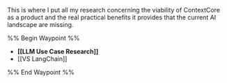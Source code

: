 This is where I put all my research concerning the viability of ContextCore as a product and the real practical benefits it provides that the current AI landscape are missing. 

%% Begin Waypoint %%
- **[[LLM Use Case Research]]**
- [[VS LangChain]]

%% End Waypoint %%

